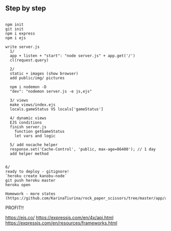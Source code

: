 




## Step by step

```

npm init
git init
npm i express
npm i ejs

write server.js 
  1/
  app + listen + "start": "node server.js" + app.get('/')
  cl(request.query)
  
  2/
  static + images (show browser)
  add public/img/ pictures
  
  npm i nodemon -D
  "dev": "nodemon server.js -e js,ejs"

  3/ views
  make views/index.ejs
  locals.gameStatus VS locals['gameStatus']
  
  4/ dynamic views
  EJS conditions
  finish server.js
    function getGameStatus
    let vars and logic
  
  5/ add nocache helper
  response.set('Cache-Control', 'public, max-age=86400'); // 1 day
  add helper method
  

6/
ready to deploy - gitignore!
`heroku create kanobu-node`  
git push heroku master
heroku open

Homework - more states (https://github.com/KarinaTiurina/rock_paper_scissors/tree/master/app/assets/images)

```

PROFIT!!

https://ejs.co/
https://expressjs.com/en/4x/api.html
https://expressjs.com/en/resources/frameworks.html

   
    
  